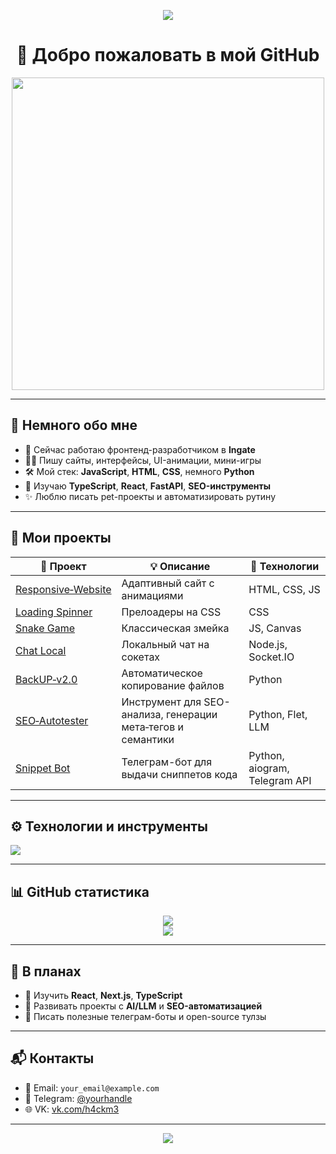 <p align="center">
  <img src="https://readme-typing-svg.demolab.com/?lines=Привет!+Я+H4ckMM3;Фронтенд+разработчик+с+4+годами+опыта;Пишу+на+JS,+HTML,+CSS+и+Python&center=true&size=24" />
</p>

<h1 align="center">👋 Добро пожаловать в мой GitHub</h1>

<p align="center">
  <img src="https://media.giphy.com/media/qgQUggAC3Pfv687qPC/giphy.gif" width="500"/>
</p>

---

## 🧠 Немного обо мне

- 💼 Сейчас работаю фронтенд-разработчиком в **Ingate**
- 👨‍💻 Пишу сайты, интерфейсы, UI-анимации, мини-игры
- 🛠 Мой стек: **JavaScript**, **HTML**, **CSS**, немного **Python**
- 🚀 Изучаю **TypeScript**, **React**, **FastAPI**, **SEO-инструменты**
- ✨ Люблю писать pet-проекты и автоматизировать рутину

---

## 📌 Мои проекты

| 🧪 Проект | 💡 Описание | 🧰 Технологии |
|----------|-------------|---------------|
| [Responsive‑Website](https://github.com/H4ckMM3/Responsive-website) | Адаптивный сайт с анимациями | HTML, CSS, JS |
| [Loading Spinner](https://github.com/H4ckMM3/Loading-spinner) | Прелоадеры на CSS | CSS |
| [Snake Game](https://github.com/H4ckMM3/Snake-Game) | Классическая змейка | JS, Canvas |
| [Chat Local](https://github.com/H4ckMM3/chat-local) | Локальный чат на сокетах | Node.js, Socket.IO |
| [BackUP‑v2.0](https://github.com/H4ckMM3/BackUP-v1.0) | Автоматическое копирование файлов | Python |
| [SEO‑Autotester](https://github.com/H4ckMM3/SEO-Autotester) | Инструмент для SEO-анализа, генерации мета‑тегов и семантики | Python, Flet, LLM |
| [Snippet Bot](https://github.com/H4ckMM3/Snippet-Bot) | Телеграм-бот для выдачи сниппетов кода | Python, aiogram, Telegram API |

---

## ⚙️ Технологии и инструменты

<p align="left">
  <img src="https://skillicons.dev/icons?i=js,html,css,python,nodejs,git,github,vscode" />
</p>

---

## 📊 GitHub статистика

<p align="center">
  <img src="https://github-readme-stats.vercel.app/api?username=H4ckMM3&show_icons=true&theme=radical" />
  <br />
  <img src="https://github-readme-streak-stats.herokuapp.com?user=H4ckMM3&theme=radical" />
</p>

---

## 🔮 В планах

- 🧱 Изучить **React**, **Next.js**, **TypeScript**
- 🧠 Развивать проекты с **AI/LLM** и **SEO-автоматизацией**
- 🚀 Писать полезные телеграм-боты и open-source тулзы

---

## 📬 Контакты

- 📧 Email: `your_email@example.com`
- 💬 Telegram: [@yourhandle](https://t.me/yourhandle)
- 🌐 VK: [vk.com/h4ckm3](https://vk.com/h4ckm3)

---

<p align="center">
  <img src="https://capsule-render.vercel.app/api?type=waving&color=gradient&height=100&section=footer"/>
</p>
